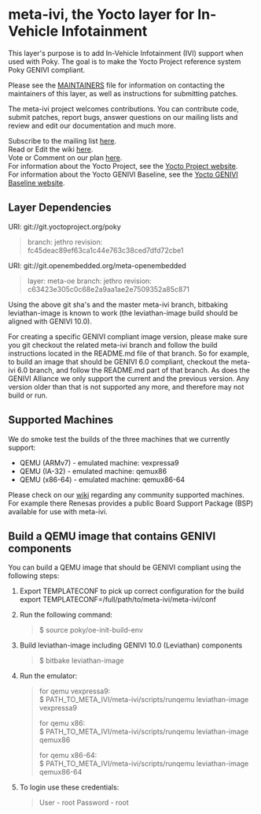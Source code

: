 meta-ivi, the Yocto layer for In-Vehicle Infotainment
=====================================================

This layer's purpose is to add In-Vehicle Infotainment (IVI) support when
used with Poky.  The goal is to make the Yocto Project reference system
Poky GENIVI compliant.

Please see the
[MAINTAINERS](http://git.yoctoproject.org/cgit/cgit.cgi/meta-ivi/tree/MAINTAINERS)
file for information on contacting the maintainers
of this layer, as well as instructions for submitting patches.

The meta-ivi project welcomes contributions. You can contribute code,
submit patches, report bugs, answer questions on our mailing lists and
review and edit our documentation and much more.

Subscribe to the mailing list
    [here](https://lists.genivi.org/mailman/listinfo/genivi-meta-ivi).  
Read or Edit the wiki
    [here](http://wiki.projects.genivi.org/index.php/meta-ivi).  
Vote or Comment on our plan
    [here](https://trello.com/b/HplBZa2l/meta-ivi-development).  
For information about the Yocto Project, see the
    [Yocto Project website](https://www.yoctoproject.org).  
For information about the Yocto GENIVI Baseline, see the
    [Yocto GENIVI Baseline website](http://projects.genivi.org/GENIVI_Baselines/meta-ivi).

Layer Dependencies
------------------

URI: git://git.yoctoproject.org/poky
> branch:   jethro
> revision: fc45deac89ef63ca1c44e763c38ced7dfd72cbe1

URI: git://git.openembedded.org/meta-openembedded
> layer:    meta-oe
> branch:   jethro
> revision: c63423e305c0c68e2a9aa1ae2e7509352a85c871

Using the above git sha's and the master meta-ivi branch, bitbaking leviathan-image
is known to work (the leviathan-image build should be aligned with GENIVI 10.0).

For creating a specific GENIVI compliant image version, please make sure you
git checkout the related meta-ivi branch and follow the build instructions
located in the README.md file of that branch.  So for example, to build
an image that should be GENIVI 6.0 compliant, checkout the meta-ivi 6.0 branch,
and follow the README.md part of that branch.  As does the GENIVI Alliance
we only support the current and the previous version.  Any version older
than that is not supported any more, and therefore may not build or run.

Supported Machines
------------------

We do smoke test the builds of the three machines that we currently support:

* QEMU (ARMv7) - emulated machine: vexpressa9
* QEMU (IA-32) - emulated machine: qemux86
* QEMU (x86-64) - emulated machine: qemux86-64

Please check on our [wiki](http://wiki.projects.genivi.org/index.php/meta-ivi)
regarding any community supported machines.
For example there Renesas provides a public Board Support Package (BSP)
available for use with meta-ivi.

Build a QEMU image that contains GENIVI components
--------------------------------------------------

You can build a QEMU image that should be GENIVI compliant using the
following steps:

1. Export TEMPLATECONF to pick up correct configuration for the build
export TEMPLATECONF=/full/path/to/meta-ivi/meta-ivi/conf

2. Run the following command:
   > $ source poky/oe-init-build-env

3. Build leviathan-image including GENIVI 10.0 (Leviathan) components
   > $ bitbake leviathan-image

4. Run the emulator:
   > for qemu vexpressa9:  
   > $ PATH_TO_META_IVI/meta-ivi/scripts/runqemu leviathan-image vexpressa9
   >
   > for qemu x86:  
   > $ PATH_TO_META_IVI/meta-ivi/scripts/runqemu leviathan-image qemux86
   >
   > for qemu x86-64:  
   > $ PATH_TO_META_IVI/meta-ivi/scripts/runqemu leviathan-image qemux86-64

5. To login use these credentials:
   > User - root
   > Password - root
